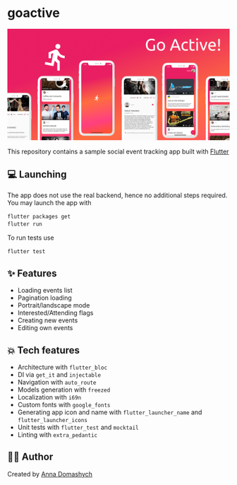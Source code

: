 # goactive

![screenshots](screenshots/screenshots.png)

This repository contains a sample social event tracking app built with
[Flutter](https://flutter.dev/)

## 💻 Launching

The app does not use the real backend, hence no additional steps
required. You may launch the app with
```bash
flutter packages get
flutter run
```

To run tests use
```bash
flutter test
```

## ✨ Features

* Loading events list
* Pagination loading
* Portrait/landscape mode
* Interested/Attending flags
* Creating new events
* Editing own events

## 💥 Tech features

* Architecture with `flutter_bloc`
* DI via `get_it` and `injectable`
* Navigation with `auto_route`
* Models generation with `freezed`
* Localization with `i69n`
* Custom fonts with `google_fonts`
* Generating app icon and name with `flutter_launcher_name` and
  `flutter_launcher_icons`
* Unit tests with `flutter_test` and `mocktail`
* Linting with `extra_pedantic`


## 👩‍💻 Author  

Created by [Anna Domashych](https://foxanna.github.io/)
